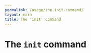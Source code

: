 ```yaml
---
permalink: /usage/the-init-command/
layout: main
title: The 'init' command
---
```


# The `init` command